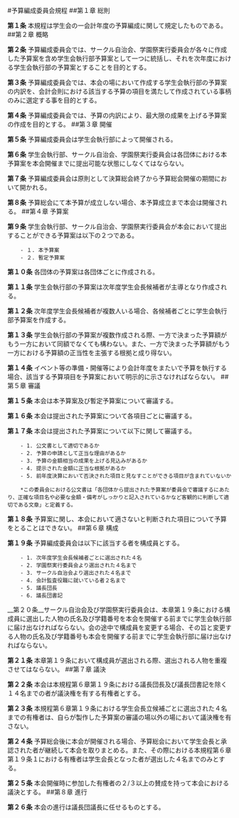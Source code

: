 ﻿#予算編成委員会規程
##第１章 総則

__第１条__ 本規程は学生会の一会計年度の予算編成に関して規定したものである。
##第２章 概略

__第２条__ 予算編成委員会では、サークル自治会、学園祭実行委員会が各々に作成した予算案を含め学生会執行部予算案として一つに統括し、それを次年度における学生会執行部の予算案とすることを目的とする。

__第３条__ 予算編成委員会では、本会の場において作成する学生会執行部の予算案の内訳を、会計会則における該当する予算の項目を満たして作成されている事柄のみに選定する事を目的とする。

__第４条__ 予算編成委員会では、予算の内訳により、最大限の成果を上げる予算案の作成を目的とする。
##第３章 開催

__第５条__ 予算編成委員会は学生会執行部によって開催される。

__第６条__ 学生会執行部、サークル自治会、学園祭実行委員会は各団体における本予算案を本会開催までに提出可能な状態にしなくてはならない。

__第７条__ 予算編成委員会は原則として決算総会終了から予算総会開催の期間において開かれる。

__第８条__ 予算総会にて本予算が成立しない場合、本予算成立まで本会は開催される。
##第４章 予算案

__第９条__ 学生会執行部、サークル自治会、学園祭実行委員会が本会において提出することができる予算案は以下の２つである。

		- １. 本予算案
		- ２. 暫定予算案

__第１０条__ 各団体の予算案は各団体ごとに作成される。

__第１１条__ 学生会執行部の予算案は次年度学生会長候補者が主導となり作成される。

__第１２条__ 次年度学生会長候補者が複数人いる場合、各候補者ごとに学生会執行部予算案を作成する。

__第１３条__ 学生会執行部の予算案が複数作成される際、一方で決まった予算額がもう一方において同額でなくても構わない。また、一方で決まった予算額がもう一方における予算額の正当性を主張する根拠と成り得ない。

__第１４条__ イベント等の準備・開催等により会計年度をまたいで予算を執行する場合、該当する予算項目を予算案において明示的に示さなければならない。
##第５章 審議

__第１５条__ 本会は本予算案及び暫定予算案について審議する。

__第１６条__ 本会は提出された予算案について各項目ごとに審議する。

__第１７条__ 本会は提出された予算案について以下に関して審議する。

		- 1. 公文書として適切であるか
		- 2. 予算の申請として正当な理由があるか
		- 3. 予算の金額相当の成果を上げる見込みがあるか
		- 4. 提示された金額に正当な根拠があるか
		- 5. 前年度決算において否決された項目と見なすことができる項目が含まれていないか

		*この委員会における公文書は「各団体から提出された予算案が委員会で審議するにあたり、正確な項目名や必要な金額・備考がしっかりと記入されているかなど客観的に判断して適切である文章」と定義する。

__第１８条__ 予算案に関し、本会において適さないと判断された項目について予算をとることはできない。
##第６章 構成

__第１９条__ 予算編成委員会は以下に該当する者を構成員とする。

		- 1. 次年度学生会長候補者ごとに選出された４名
		- 2. 学園祭実行委員会より選出された４名まで
		- 3. サークル自治会より選出された４名まで
		- 4. 会計監査役職に就いている者２名まで
		- 5. 議長団長
		- 6. 議長団書記

__第２０条__サークル自治会及び学園祭実行委員会は、本章第１９条における構成員に選出した人物の氏名及び学籍番号を本会を開催する前までに学生会執行部に届け出なければならない。会の途中で構成員を変更する場合、その旨と変更する人物の氏名及び学籍番号も本会を開催する前までに学生会執行部に届け出なければならない。

__第２１条__ 本章第１９条において構成員が選出される際、選出される人物を重複させてはならない。
##第７章 議決

__第２２条__ 本会は本規程第６章第１９条における議長団長及び議長団書記を除く１４名までの者が議決権を有する有権者とする。

__第２３条__ 本規程第６章第１９条における学生会長立候補ごとに選出された４名までの有権者は、自らが製作した予算案の審議の場以外の場において議決権を有さない。

__第２４条__ 予算総会後に本会が開催される場合、予算総会において学生会長と承認された者が継続して本会を取りまとめる。また、その際における本規程第６章第１９条１における有権者は学生会長となった者が選出した４名までのみとする。

__第２５条__ 本会開催時に参加した有権者の２/３以上の賛成を持って本会における議決とする。
##第８章 進行

__第２６条__ 本会の進行は議長団議長に任せるものとする。
